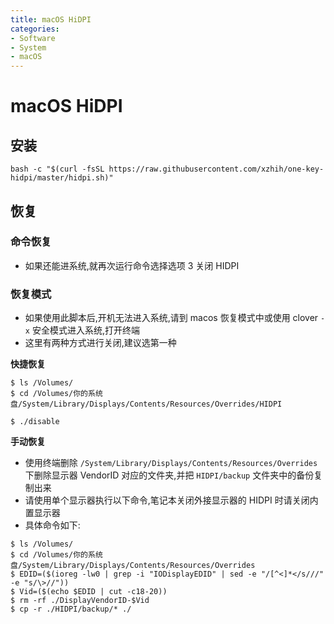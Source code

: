 ```yaml
---
title: macOS HiDPI
categories:
- Software
- System
- macOS
---
```

# macOS HiDPI

## 安装

```shell
bash -c "$(curl -fsSL https://raw.githubusercontent.com/xzhih/one-key-hidpi/master/hidpi.sh)"
```

## 恢复

### 命令恢复

- 如果还能进系统,就再次运行命令选择选项 3 关闭 HIDPI

### 恢复模式

- 如果使用此脚本后,开机无法进入系统,请到 macos 恢复模式中或使用 clover `-x` 安全模式进入系统,打开终端
- 这里有两种方式进行关闭,建议选第一种

**快捷恢复**

```shell
$ ls /Volumes/
$ cd /Volumes/你的系统盘/System/Library/Displays/Contents/Resources/Overrides/HIDPI

$ ./disable
```

**手动恢复**

- 使用终端删除 `/System/Library/Displays/Contents/Resources/Overrides` 下删除显示器 VendorID 对应的文件夹,并把 `HIDPI/backup` 文件夹中的备份复制出来
- 请使用单个显示器执行以下命令,笔记本关闭外接显示器的 HIDPI 时请关闭内置显示器
- 具体命令如下:

```shell
$ ls /Volumes/
$ cd /Volumes/你的系统盘/System/Library/Displays/Contents/Resources/Overrides
$ EDID=($(ioreg -lw0 | grep -i "IODisplayEDID" | sed -e "/[^<]*</s///" -e "s/\>//"))
$ Vid=($(echo $EDID | cut -c18-20))
$ rm -rf ./DisplayVendorID-$Vid
$ cp -r ./HIDPI/backup/* ./
```

